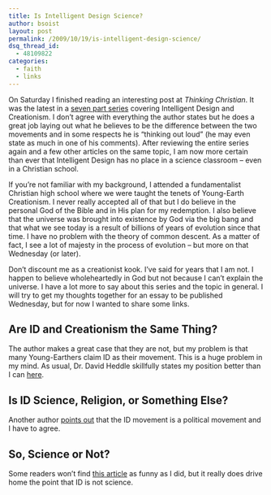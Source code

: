 ```yaml
---
title: Is Intelligent Design Science?
author: bsoist
layout: post
permalink: /2009/10/19/is-intelligent-design-science/
dsq_thread_id:
  - 48109822
categories:
  - faith
  - links
---
```

On Saturday I finished reading an interesting post at *Thinking Christian*. It was the latest in a [seven part series][1] covering Intelligent Design and Creationism. I don&#8217;t agree with everything the author states but he does a great job laying out what he believes to be the difference between the two movements and in some respects he is &#8220;thinking out loud&#8221; (he may even state as much in one of his comments). After reviewing the entire series again and a few other articles on the same topic, I am now more certain than ever that Intelligent Design has no place in a science classroom &#8211; even in a Christian school.

If you&#8217;re not familiar with my background, I attended a fundamentalist Christian high school where we were taught the tenets of Young-Earth Creationism. I never really accepted all of that but I do believe in the personal God of the Bible and in His plan for my redemption. I also believe that the universe was brought into existence by God via the big bang and that what we see today is a result of billions of years of evolution since that time. I have no problem with the theory of common descent. As a matter of fact, I see a lot of majesty in the process of evolution &#8211; but more on that Wednesday (or later). 

Don&#8217;t discount me as a creationist kook. I&#8217;ve said for years that I am not. I happen to believe wholeheartedly in God but not because I can&#8217;t explain the universe. I have a lot more to say about this series and the topic in general. I will try to get my thoughts together for an essay to be published Wednesday, but for now I wanted to share some links.

## Are ID and Creationism the Same Thing?

The author makes a great case that they are not, but my problem is that many Young-Earthers claim ID as their movement. This is a huge problem in my mind. As usual, Dr. David Heddle skillfully states my position better than I can [here][2].

## Is ID Science, Religion, or Something Else?

Another author [points out][3] that the ID movement is a political movement and I have to agree.

## So, Science or Not?

Some readers won&#8217;t find [this article][4] as funny as I did, but it really does drive home the point that ID is not science.

 [1]: http://www.thinkingchristian.net/series/is-id-creationism/
 [2]: http://helives.blogspot.com/2007/03/playing-hero.html
 [3]: http://www.noanswersingenesis.org.au/ID_meert.htm
 [4]: http://www.scientificamerican.com/article.cfm?id=okay-we-give-up
